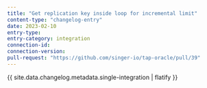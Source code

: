 ```yaml
---
title: "Get replication key inside loop for incremental limit"
content-type: "changelog-entry"
date: 2023-02-10
entry-type: 
entry-category: integration
connection-id: 
connection-version: 
pull-request: "https://github.com/singer-io/tap-oracle/pull/39"
---
```

{{ site.data.changelog.metadata.single-integration | flatify }}